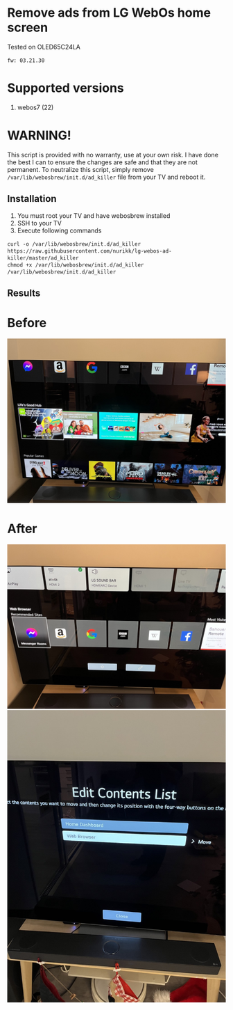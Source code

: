 # Remove ads from LG WebOs home screen
Tested on OLED65C24LA
    
    fw: 03.21.30


# Supported versions

1. webos7 (22)

# **WARNING!** 

This script is provided with no warranty, use at your own risk. 
I have done the best I can to ensure the changes are safe and that they are not permanent.
To neutralize this script, simply remove `/var/lib/webosbrew/init.d/ad_killer` file from your TV and reboot it.

## Installation
1. You must root your TV and have webosbrew installed
2. SSH to your TV
3. Execute following commands
```
curl -o /var/lib/webosbrew/init.d/ad_killer https://raw.githubusercontent.com/nurikk/lg-webos-ad-killer/master/ad_killer
chmod +x /var/lib/webosbrew/init.d/ad_killer
/var/lib/webosbrew/init.d/ad_killer
```


## Results

# Before

![Before](./img/before.jpeg)
# After

![After](./img/after.jpeg)
![After](./img/edit.jpeg)
